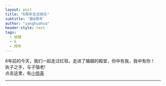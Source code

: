 ```yaml
---
layout: post
title: "6周年生日快乐"
subtitle: '致6周年'
author: "yanghuahua"
header-style: text
tags:
  - 结婚
  - 6
  - 周年
---
```


6年前的今天，我们一起走过红毯，走进了婚姻的殿堂，你中有我，我中有你！  
执子之手，与子偕老!  
点击这里，有[小惊喜](http://119.28.51.116/wedding-anniversary/6years/index.html)

---
